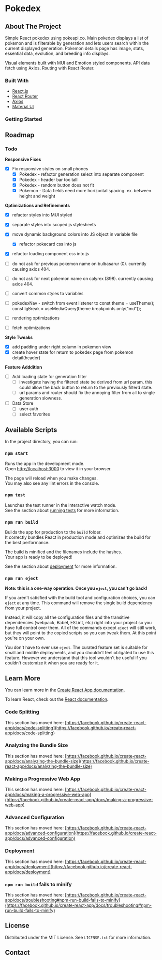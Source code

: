 # Pokedex

## About The Project
Simple React pokedex using pokeapi.co. Main pokedex displays a list of pokemon and is filterable by generation and lets users search within the current displayed generation. Pokemon details page has image, stats, essential data, evolution, and breeding info displays. 

Visual elements built with MUI and Emotion styled components. API data fetch using Axios. Routing with React Router.

### Built With

* [React.js](https://reactjs.org/)
* [React Router](https://reactrouter.com/)
* [Axios](https://axios-http.com/)
* [Material UI](https://mui.com/)

### Getting Started

## Roadmap

### Todo
**Responsive Fixes**
- [x] Fix responsive styles on small phones
  - [x] Pokedex - refactor generation select into separate component
  - [x] Pokedex - header bar too tall 
  - [x] Pokedex - random button does not fit
  - [x] Pokemon - Data fields need more horizontal spacing. ex. between height and weight

**Optimizations and Refinements**
- [x] refactor styles into MUI styled
- [x] separate styles into scoped js stylesheets
- [x] move dynamic background colors into JS object in variable file
  - [x] refactor pokecard css into js
- [x] refactor loading component css into js
- [ ] do not ask for previous pokemon name on bulbasarur (0). currently causing axios 404.
- [ ] do not ask for next pokemon name on calyrex (898). currently causing axios 404.
- [ ] convert common styles to variables
- [ ] pokedexNav - switch from event listener to const theme = useTheme();
  const lgBreak = useMediaQuery(theme.breakpoints.only("md"));


- [ ] rendering optimizations
- [ ] fetch optimizations

**Style Tweaks**
- [x] add padding under right column in pokemon view
- [x] create hover state for return to pokedex page from pokemon detail(header)

**Feature Adddition**
- [ ] Add loading state for generation filter
  - [ ] investigate having the filtered state be derived from url param. this could allow the back button to return to the previously filterd state.
  - [ ] url params and router should fix the annoying filter from all to single generation slowness.

- [ ] Data Store 
  - [ ] user auth
  - [ ] select favorites

## Available Scripts

In the project directory, you can run:

### `npm start`

Runs the app in the development mode.\
Open [http://localhost:3000](http://localhost:3000) to view it in your browser.

The page will reload when you make changes.\
You may also see any lint errors in the console.

### `npm test`

Launches the test runner in the interactive watch mode.\
See the section about [running tests](https://facebook.github.io/create-react-app/docs/running-tests) for more information.

### `npm run build`

Builds the app for production to the `build` folder.\
It correctly bundles React in production mode and optimizes the build for the best performance.

The build is minified and the filenames include the hashes.\
Your app is ready to be deployed!

See the section about [deployment](https://facebook.github.io/create-react-app/docs/deployment) for more information.

### `npm run eject`

**Note: this is a one-way operation. Once you `eject`, you can't go back!**

If you aren't satisfied with the build tool and configuration choices, you can `eject` at any time. This command will remove the single build dependency from your project.

Instead, it will copy all the configuration files and the transitive dependencies (webpack, Babel, ESLint, etc) right into your project so you have full control over them. All of the commands except `eject` will still work, but they will point to the copied scripts so you can tweak them. At this point you're on your own.

You don't have to ever use `eject`. The curated feature set is suitable for small and middle deployments, and you shouldn't feel obligated to use this feature. However we understand that this tool wouldn't be useful if you couldn't customize it when you are ready for it.

## Learn More

You can learn more in the [Create React App documentation](https://facebook.github.io/create-react-app/docs/getting-started).

To learn React, check out the [React documentation](https://reactjs.org/).

### Code Splitting

This section has moved here: [https://facebook.github.io/create-react-app/docs/code-splitting](https://facebook.github.io/create-react-app/docs/code-splitting)

### Analyzing the Bundle Size

This section has moved here: [https://facebook.github.io/create-react-app/docs/analyzing-the-bundle-size](https://facebook.github.io/create-react-app/docs/analyzing-the-bundle-size)

### Making a Progressive Web App

This section has moved here: [https://facebook.github.io/create-react-app/docs/making-a-progressive-web-app](https://facebook.github.io/create-react-app/docs/making-a-progressive-web-app)

### Advanced Configuration

This section has moved here: [https://facebook.github.io/create-react-app/docs/advanced-configuration](https://facebook.github.io/create-react-app/docs/advanced-configuration)

### Deployment

This section has moved here: [https://facebook.github.io/create-react-app/docs/deployment](https://facebook.github.io/create-react-app/docs/deployment)

### `npm run build` fails to minify

This section has moved here: [https://facebook.github.io/create-react-app/docs/troubleshooting#npm-run-build-fails-to-minify](https://facebook.github.io/create-react-app/docs/troubleshooting#npm-run-build-fails-to-minify)

## License

Distributed under the MIT License. See `LICENSE.txt` for more information.

## Contact

